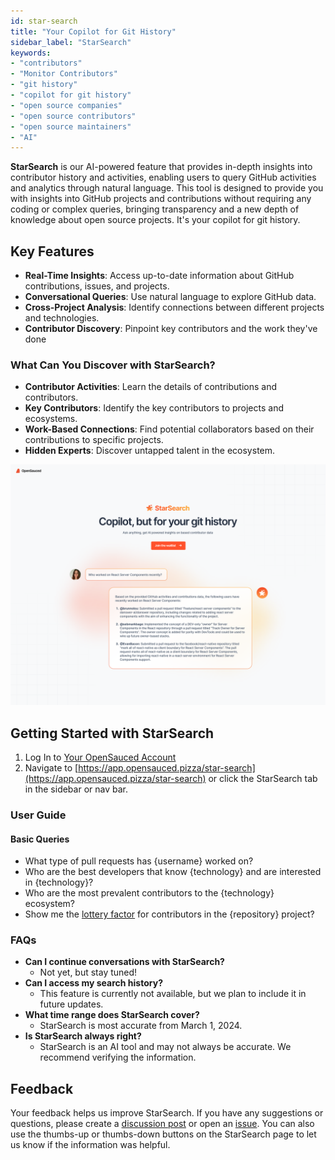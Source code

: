 ```yaml
---
id: star-search
title: "Your Copilot for Git History"
sidebar_label: "StarSearch"
keywords: 
- "contributors" 
- "Monitor Contributors" 
- "git history" 
- "copilot for git history" 
- "open source companies" 
- "open source contributors" 
- "open source maintainers" 
- "AI"
---
```


**StarSearch** is our AI-powered feature that provides in-depth insights into contributor history and activities, enabling users to query GitHub activities and analytics through natural language. This tool is designed to provide you with insights into GitHub projects and contributions without requiring any coding or complex queries, bringing transparency and a new depth of knowledge about open source projects. It's your copilot for git history.

## Key Features

- **Real-Time Insights**: Access up-to-date information about GitHub contributions, issues, and projects.
- **Conversational Queries**: Use natural language to explore GitHub data.
- **Cross-Project Analysis**: Identify connections between different projects and technologies.
- **Contributor Discovery**: Pinpoint key contributors and the work they've done

### What Can You Discover with StarSearch?

- **Contributor Activities**: Learn the details of contributions and contributors.
- **Key Contributors**: Identify the key contributors to projects and ecosystems.
- **Work-Based Connections**: Find potential collaborators based on their contributions to specific projects.
- **Hidden Experts**: Discover untapped talent in the ecosystem.

![StarSearch](../../static/img/star-search.png)

## Getting Started with StarSearch

1. Log In to [Your OpenSauced Account](https://app.opensauced.pizza/)
2. Navigate to [https://app.opensauced.pizza/star-search](https://app.opensauced.pizza/star-search) or click the StarSearch tab in the sidebar or nav bar.

### User Guide

#### Basic Queries

- What type of pull requests has \{username} worked on?
- Who are the best developers that know \{technology} and are interested in \{technology}?
- Who are the most prevalent contributors to the \{technology} ecosystem?
- Show me the [lottery factor](https://docs.opensauced.pizza/welcome/glossary/#lottery-factor) for contributors in the \{repository} project?

### FAQs

- **Can I continue conversations with StarSearch?**
   - Not yet, but stay tuned!
- **Can I access my search history?**
   - This feature is currently not available, but we plan to include it in future updates.
- **What time range does StarSearch cover?**
   - StarSearch is most accurate from March 1, 2024.
- **Is StarSearch always right?**
    - StarSearch is an AI tool and may not always be accurate. We recommend verifying the information.

## Feedback

Your feedback helps us improve StarSearch. If you have any suggestions or questions, please create a [discussion post](https://github.com/orgs/open-sauced/discussions/categories/general-feedback-or-bugs) or open an [issue](https://github.com/open-sauced/app/issues). You can also use the thumbs-up or thumbs-down buttons on the StarSearch page to let us know if the information was helpful.